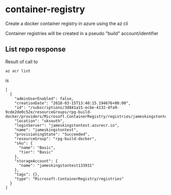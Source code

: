 # container-registry
Create a docker container registry in azure using the az cli

Container registries will be created in a pseudo "build" account/identifier

## List repo response

Result of call to

`az acr list`

is 

```
[
  {
    "adminUserEnabled": false,
    "creationDate": "2018-03-15T13:40:15.194676+00:00",
    "id": "/subscriptions/3d841a15-ecbe-4132-8fa9-9cde2de0c52e/resourceGroups/rpg-build-docker/providers/Microsoft.ContainerRegistry/registries/jameskingstontest",
    "location": "uksouth",
    "loginServer": "jameskingstontest.azurecr.io",
    "name": "jameskingstontest",
    "provisioningState": "Succeeded",
    "resourceGroup": "rpg-build-docker",
    "sku": {
      "name": "Basic",
      "tier": "Basic"
    },
    "storageAccount": {
      "name": "jameskingstontest133931"
    },
    "tags": {},
    "type": "Microsoft.ContainerRegistry/registries"
  }
]
```

